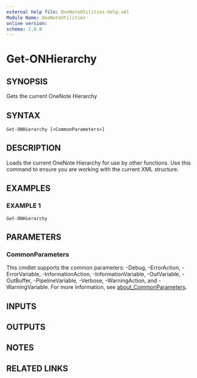 ```yaml
---
external help file: OneNoteUtilities-help.xml
Module Name: OneNoteUtilities
online version:
schema: 2.0.0
---
```


# Get-ONHierarchy

## SYNOPSIS
Gets the current OneNote Hierarchy

## SYNTAX

```
Get-ONHierarchy [<CommonParameters>]
```

## DESCRIPTION
Loads the current OneNote Hierarchy for use by other functions. Use this
command to ensure you are working with the current XML structure.

## EXAMPLES

### EXAMPLE 1
```
Get-ONHierarchy
```

## PARAMETERS

### CommonParameters
This cmdlet supports the common parameters: -Debug, -ErrorAction, -ErrorVariable, -InformationAction, -InformationVariable, -OutVariable, -OutBuffer, -PipelineVariable, -Verbose, -WarningAction, and -WarningVariable. For more information, see [about_CommonParameters](http://go.microsoft.com/fwlink/?LinkID=113216).

## INPUTS

## OUTPUTS

## NOTES

## RELATED LINKS
